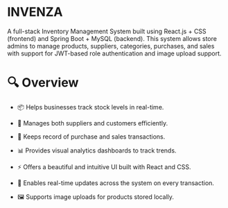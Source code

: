 # INVENZA
A full-stack Inventory Management System built using React.js + CSS (frontend) and Spring Boot + MySQL (backend). This system allows store admins to manage products, suppliers, categories, purchases, and sales with support for JWT-based role authentication and image upload support.

# 🔍 Overview
- 📦 Helps businesses track stock levels in real-time.

- 👥 Manages both suppliers and customers efficiently.

- 🧾 Keeps record of purchase and sales transactions.

- 📊 Provides visual analytics dashboards to track trends.

- ⚡ Offers a beautiful and intuitive UI built with React and CSS.

- 🔄 Enables real-time updates across the system on every transaction.

- 🖼️ Supports image uploads for products stored locally.
